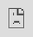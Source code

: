 # 理解IO/TCPIP/Socket/Netty

> 作者: 潘深练
>
> 更新: 2022-03-16


## 脑图加载中...

<iframe id="embed_dom" name="embed_dom" frameborder="0" 
    style="display: block;width: 100%;height: 100%;position: fixed;top: 0;right: 0;z-index: 4;" 
    src="https://www.processon.com/embed/613350640e3e7412ecd2e05b"></iframe>